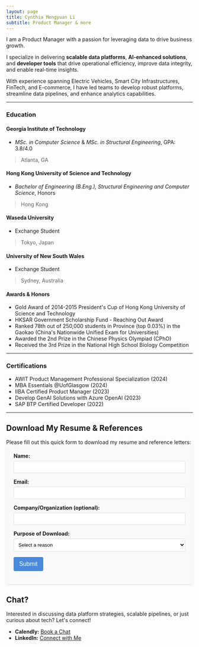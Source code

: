 ```yaml
---
layout: page
title: Cynthia Mengyuan Li
subtitle: Product Manager & more
---
```


I am a Product Manager with a passion for leveraging data to drive business growth.

I specialize in delivering **scalable data platforms**, **AI-enhanced solutions**, and **developer tools** that drive operational efficiency, improve data integrity, and enable real-time insights.

With experience spanning Electric Vehicles, Smart City Infrastructures, FinTech, and E-commerce, I have led teams to develop robust platforms, streamline data pipelines, and enhance analytics capabilities.

---

### Education

#### Georgia Institute of Technology
- *MSc. in Computer Science* & *MSc. in Structural Engineering*, GPA: 3.8/4.0
>  Atlanta, GA

#### Hong Kong University of Science and Technology
- *Bachelor of Engineering (B.Eng.), Structural Engineering and Computer Science*, Honors
> Hong Kong

#### Waseda University
- Exchange Student
> Tokyo, Japan

#### University of New South Wales
- Exchange Student
> Sydney, Australia

#### Awards & Honors
- Gold Award of 2014-2015 President's Cup of Hong Kong University of Science and Technology
- HKSAR Government Scholarship Fund - Reaching Out Award
- Ranked 78th out of 250,000 students in Province (top 0.03%) in the Gaokao (China's Nationwide Unified Exam for Universities)
- Awarded the 2nd Prize in the Chinese Physics Olympiad (CPhO)
- Received the 3rd Prize in the National High School Biology Competition

---

### Certifications
- AWIT Product Management Professional Specialization (2024)
- MBA Essentials @UofGlasgow (2024)
- IIBA Certified Product Manager (2023)
- Develop GenAI Solutions with Azure OpenAI (2023)
- SAP BTP Certified Developer (2022)

---

## Download My Resume & References

<div id="form-section">
  Please fill out this quick form to download my resume and reference letters:

  <div class="form-container">
    <form id="download-form" action="https://formspree.io/f/mvgkaebd" method="POST">
      <div class="form-group">
        <label for="name">Name:</label>
        <input type="text" name="name" id="name" required>
      </div>
      <div class="form-group">
        <label for="email">Email:</label>
        <input type="email" name="email" id="email" required>
      </div>
      <div class="form-group">
        <label for="company">Company/Organization (optional):</label>
        <input type="text" name="company" id="company">
      </div>
      <div class="form-group">
        <label for="purpose">Purpose of Download:</label>
        <select name="purpose" id="purpose" required>
          <option value="" disabled selected>Select a reason</option>
          <option value="job_opportunity">Job Opportunity</option>
          <option value="networking">Professional Networking</option>
          <option value="collaboration">Potential Collaboration</option>
          <option value="other">Other</option>
        </select>
      </div>
      <div class="form-group">
        <input type="hidden" name="_subject" value="New Resume Download Request">
        <input type="hidden" name="_next" value="thank-you-page-url-if-you-have-one">
        <button type="submit" id="submit-form">Submit</button>
      </div>
    </form>
  </div>
</div>

<div id="download-links" style="display:none;">
  <p>Thank you for your interest! You can now download the following documents:</p>
  <ul>
    <li><a href="/resources/Cynthia_Li_resume.pdf" target="_blank">Cynthia's Resume</a></li>
    <li><a href="/resources/reference_letters.pdf" target="_blank">Reference Letters</a></li>
  </ul>
</div>

<style>
.form-container {
  max-width: 500px;
  padding: 20px;
  background: #f9f9f9;
  border-radius: 5px;
  margin-bottom: 20px;
  box-shadow: 0 2px 5px rgba(0,0,0,0.1);
}
.form-group {
  margin-bottom: 15px;
}
.form-group label {
  display: block;
  margin-bottom: 5px;
  font-weight: bold;
}
.form-group input {
  width: 100%;
  padding: 8px;
  border: 1px solid #ddd;
  border-radius: 4px;
  box-sizing: border-box;
}
.form-group select {
  width: 100%;
  padding: 8px;
  border: 1px solid #ddd;
  border-radius: 4px;
  box-sizing: border-box;
  background-color: white;
}
button {
  background-color: #4a89dc;
  color: white;
  padding: 10px 15px;
  border: none;
  border-radius: 4px;
  cursor: pointer;
  font-size: 16px;
}
button:hover {
  background-color: #3a7bd5;
}
</style>

<script>
  document.getElementById('download-form').addEventListener('submit', function(e) {
    e.preventDefault();

    const form = this;
    const formData = new FormData(form);

    fetch(form.action, {
      method: 'POST',
      body: formData,
      headers: {
        'Accept': 'application/json'
      }
    })
    .then(response => {
      if (response.ok) {
        // Show the download links
        document.getElementById('form-section').style.display = 'none';
        document.getElementById('download-links').style.display = 'block';
        return response.json();
      }
      throw new Error('Network response was not ok.');
    })
    .catch(error => {
      console.error('Error:', error);
      alert('There was a problem with your submission. Please try again.');
    });
  });
</script>

## Chat?

Interested in discussing data platform strategies, scalable pipelines, or just curious about tech? Let's connect!

- **Calendly:** [Book a Chat](https://calendly.com/cynthiali/30min)
- **LinkedIn:** [Connect with Me](https://www.linkedin.com/in/mengyuan-li-cynthia/)

